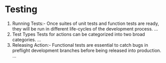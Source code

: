 # Testing
<ol>
<li>Running Tests:- Once suites of unit tests and function tests are ready, they will be run in different life-cycles of the development process. ...</li>
<li>Test Types Tests for actions can be categorized into two broad categories. ...</li> 

  <li>Releasing Action:- Functional tests are essential to catch bugs in preflight development branches before being released into production. ...</li>
  
</ol>


